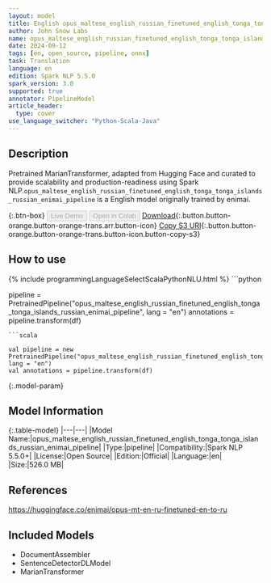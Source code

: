 ```yaml
---
layout: model
title: English opus_maltese_english_russian_finetuned_english_tonga_tonga_islands_russian_enimai_pipeline pipeline MarianTransformer from enimai
author: John Snow Labs
name: opus_maltese_english_russian_finetuned_english_tonga_tonga_islands_russian_enimai_pipeline
date: 2024-09-12
tags: [en, open_source, pipeline, onnx]
task: Translation
language: en
edition: Spark NLP 5.5.0
spark_version: 3.0
supported: true
annotator: PipelineModel
article_header:
  type: cover
use_language_switcher: "Python-Scala-Java"
---
```


## Description

Pretrained MarianTransformer, adapted from Hugging Face and curated to provide scalability and production-readiness using Spark NLP.`opus_maltese_english_russian_finetuned_english_tonga_tonga_islands_russian_enimai_pipeline` is a English model originally trained by enimai.

{:.btn-box}
<button class="button button-orange" disabled>Live Demo</button>
<button class="button button-orange" disabled>Open in Colab</button>
[Download](https://s3.amazonaws.com/auxdata.johnsnowlabs.com/public/models/opus_maltese_english_russian_finetuned_english_tonga_tonga_islands_russian_enimai_pipeline_en_5.5.0_3.0_1726167840732.zip){:.button.button-orange.button-orange-trans.arr.button-icon}
[Copy S3 URI](s3://auxdata.johnsnowlabs.com/public/models/opus_maltese_english_russian_finetuned_english_tonga_tonga_islands_russian_enimai_pipeline_en_5.5.0_3.0_1726167840732.zip){:.button.button-orange.button-orange-trans.button-icon.button-copy-s3}

## How to use



<div class="tabs-box" markdown="1">
{% include programmingLanguageSelectScalaPythonNLU.html %}
```python

pipeline = PretrainedPipeline("opus_maltese_english_russian_finetuned_english_tonga_tonga_islands_russian_enimai_pipeline", lang = "en")
annotations =  pipeline.transform(df)   

```
```scala

val pipeline = new PretrainedPipeline("opus_maltese_english_russian_finetuned_english_tonga_tonga_islands_russian_enimai_pipeline", lang = "en")
val annotations = pipeline.transform(df)

```
</div>

{:.model-param}
## Model Information

{:.table-model}
|---|---|
|Model Name:|opus_maltese_english_russian_finetuned_english_tonga_tonga_islands_russian_enimai_pipeline|
|Type:|pipeline|
|Compatibility:|Spark NLP 5.5.0+|
|License:|Open Source|
|Edition:|Official|
|Language:|en|
|Size:|526.0 MB|

## References

https://huggingface.co/enimai/opus-mt-en-ru-finetuned-en-to-ru

## Included Models

- DocumentAssembler
- SentenceDetectorDLModel
- MarianTransformer